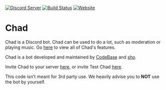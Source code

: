 [![Discord Server](https://img.shields.io/discord/504413906471485460.svg?logo=discord)](https://discord.gg/Wv4nhSz) [![Build Status](https://img.shields.io/travis/woahoverflow/Chad.svg?logo=travis)](https://travis-ci.org/woahoverflow/Chad) [![Website](https://img.shields.io/badge/visit%20our-website-blue.svg)](https://woahoverflow.org) 

# Chad 

Chad is a Discord bot. Chad can be used to do a lot, such as moderation or playing music. Go [here](https://woahoverflow.org/chad) to view all of Chad's features.

Chad is a bot developed and maintained by [CodeBase](https://github.com/codebasepw) and [sho](https://github.com/shoganeko).

Invite Chad to your server [here](https://woahoverflow.org/chad/invite), or invite Test Chad [here](https://woahoverflow.org/chad/test-invite).


This code isn't meant for 3rd party use. We heavily advise you to **NOT** use the bot by yourself.

